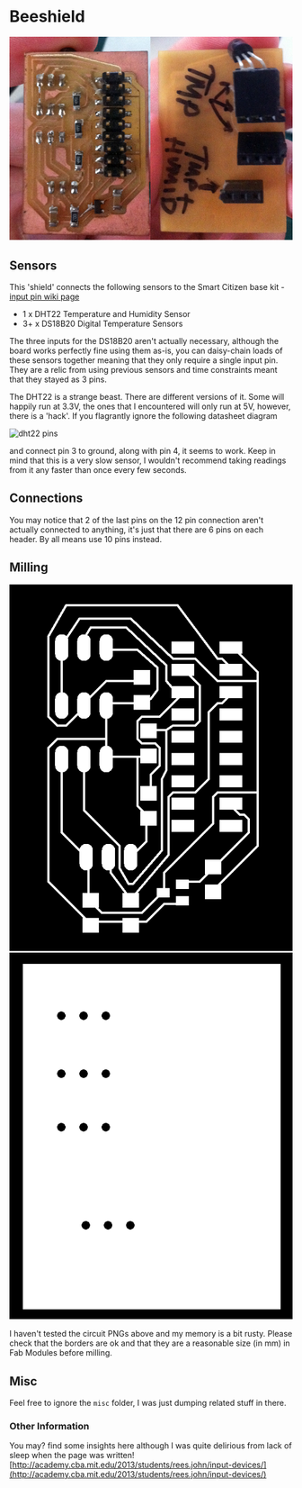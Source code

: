 # Beeshield

![Shield image](shield.jpg)

## Sensors

This 'shield' connects the following sensors to the Smart Citizen base kit - [input pin wiki page](https://github.com/fablabbcn/Smart-Citizen-Kit/wiki/Making-a-Shield)

* 1 x DHT22 Temperature and Humidity Sensor
* 3+ x DS18B20 Digital Temperature Sensors

The three inputs for the DS18B20 aren't actually necessary, although the board works perfectly fine using them as-is, you can daisy-chain loads of these sensors together meaning that they only require a single input pin. They are a relic from using previous sensors and time constraints meant that they stayed as 3 pins.

The DHT22 is a strange beast. There are different versions of it. Some will happily run at 3.3V, the ones that I encountered will only run at 5V, however, there is a 'hack'. If you flagrantly ignore the following datasheet diagram

![dht22 pins](http://academy.cba.mit.edu/2013/students/rees.john/input-devices/lies.png)

 and connect pin 3 to ground, along with pin 4, it seems to work. Keep in mind that this is a very slow sensor, I wouldn't recommend taking readings from it any faster than once every few seconds.
 
## Connections

You may notice that 2 of the last pins on the 12 pin connection aren't actually connected to anything, it's just that there are 6 pins on each header. By all means use 10 pins instead.

## Milling

![Milling profile](milling_images/mill.png)
![Cutting profile](milling_images/cut.png)

I haven't tested the circuit PNGs above and my memory is a bit rusty. Please check that the borders are ok and that they are a reasonable size (in mm) in Fab Modules before milling.

## Misc

Feel free to ignore the `misc` folder, I was just dumping related stuff in there.

### Other Information

You may? find some insights here although I was quite delirious from lack of sleep when the page was written!
[http://academy.cba.mit.edu/2013/students/rees.john/input-devices/](http://academy.cba.mit.edu/2013/students/rees.john/input-devices/)